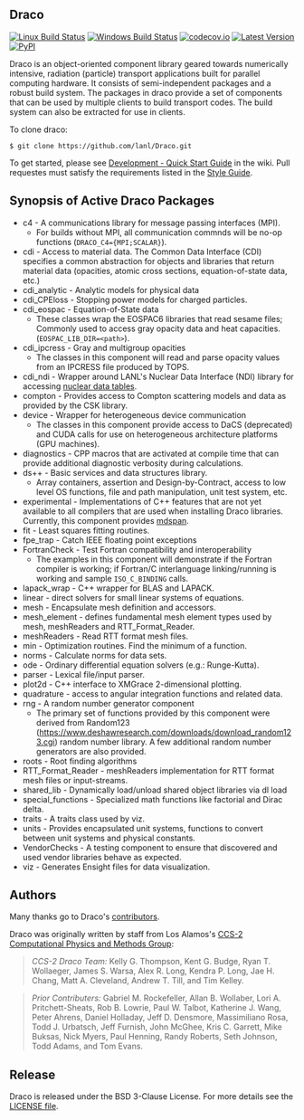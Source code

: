 Draco
----------------

[![Linux Build Status](https://travis-ci.org/lanl/Draco.svg?branch=develop)](https://travis-ci.org/lanl/Draco)
[![Windows Build Status](https://ci.appveyor.com/api/projects/status/yp8r9jxl2gc9n1fs/branch/develop?svg=true)](https://ci.appveyor.com/project/lanl/Draco)
[![codecov.io](https://codecov.io/github/lanl/Draco/coverage.svg?branch=develop)](https://codecov.io/github/lanl/Draco/branch/develop)
[![Latest Version](https://img.shields.io/github/release/lanl/draco.svg?style=flat-square)](https://github.com/lanl/Draco/releases)
[![PyPI](https://img.shields.io/pypi/l/Django.svg)](https://github.com/lanl/Draco/blob/develop/LICENSE.md)

Draco is an object-oriented component library geared towards numerically
intensive, radiation (particle) transport applications built for parallel
computing hardware.  It consists of semi-independent packages and a robust build
system.  The packages in draco provide a set of components that can be used by
multiple clients to build transport codes.  The build system can also be
extracted for use in clients.

To clone draco:

    $ git clone https://github.com/lanl/Draco.git

To get started, please see [Development - Quick Start Guide](https://github.com/lanl/Draco/wiki/Development---Quick-Start)
in the wiki. Pull requestes must satisfy the requirements listed in
the [Style Guide](https://github.com/lanl/Draco/wiki/Style-Guide).

Synopsis of Active Draco Packages
---------------------------------

* c4 - A communications library for message passing interfaces (MPI).
  * For builds without MPI, all communication commnds will be no-op functions
    (`DRACO_C4={MPI;SCALAR}`).
* cdi - Access to material data. The Common Data Interface (CDI) specifies a
  common abstraction for objects and libraries that return material data
  (opacities, atomic cross sections, equation-of-state data, etc.)
* cdi_analytic - Analytic models for physical data
* cdi_CPEloss - Stopping power models for charged particles.
* cdi_eospac - Equation-of-State data
  * These classes wrap the EOSPAC6 libraries that read sesame files; Commonly
    used to access gray opacity data and heat capacities.
   (`EOSPAC_LIB_DIR=<path>`).
* cdi_ipcress - Gray and multigroup opacities
  * The classes in this component will read and parse opacity values from an
    IPCRESS file produced by TOPS.
* cdi_ndi - Wrapper around LANL's Nuclear Data Interface (NDI) library for
    accessing [nuclear data
    tables](https://xweb.lanl.gov/projects/data/nuclear/ndi/ndi.html).
* compton - Provides access to Compton scattering models and data as provided
  by the CSK library.
* device - Wrapper for heterogeneous device communication
  * The classes in this component provide access to DaCS (deprecated) and CUDA
    calls for use on heterogeneous architecture platforms (GPU machines).
* diagnostics - CPP macros that are activated at compile time that can provide
  additional diagnostic verbosity during calculations.
* ds++ - Basic services and data structures library.
  * Array containers, assertion and Design-by-Contract, access to low level OS
    functions, file and path manipulation, unit test system, etc.
* experimental - Implementations of C++ features that are not yet available to
    all compilers that are used when installing Draco libraries.  Currently,
    this component provides [mdspan](https://github.com/kokkos/mdspan).
* fit - Least squares fitting routines.
* fpe_trap - Catch IEEE floating point exceptions
* FortranCheck - Test Fortran compatibility and interoperability
  * The examples in this component will demonstrate if the Fortran compiler is
    working; if Fortran/C interlanguage linking/running is working and sample
    `ISO_C_BINDING` calls.
* lapack_wrap - C++ wrapper for BLAS and LAPACK.
* linear - direct solvers for small linear systems of equations.
* mesh - Encapsulate mesh definition and accessors.
* mesh_element - defines fundamental mesh element types used by mesh,
  meshReaders and RTT_Format_Reader.
* meshReaders - Read RTT format mesh files.
* min - Optimization routines. Find the minimum of a function.
* norms - Calculate norms for data sets.
* ode - Ordinary differential equation solvers (e.g.: Runge-Kutta).
* parser - Lexical file/input parser.
* plot2d - C++ interface to XMGrace 2-dimensional plotting.
* quadrature - access to angular integration functions and related data.
* rng - A random number generator component
  * The primary set of functions provided by this component were derived from
    Random123 (https://www.deshawresearch.com/downloads/download_random123.cgi)
    random number library.  A few additional random number generators are also
    provided.
* roots - Root finding algorithms
* RTT_Format_Reader - meshReaders implementation for RTT format mesh files or
  input-streams.
* shared_lib - Dynamically load/unload shared object libraries via dl load
* special_functions - Specialized math functions like factorial and Dirac delta.
* traits - A traits class used by viz.
* units - Provides encapsulated unit systems, functions to convert between unit
  systems and physical constants.
* VendorChecks - A testing component to ensure that discovered and used vendor
  libraries behave as expected.
* viz - Generates Ensight files for data visualization.

Authors
----------------
Many thanks go to Draco's [contributors](https://github.com/lanl/Draco/graphs/contributors).

Draco was originally written by staff from Los Alamos's [CCS-2 Computational Physics and Methods Group](http://www.lanl.gov/org/padste/adtsc/computer-computational-statistical-sciences/computational-physics-methods/index.php):

> *CCS-2 Draco Team:* Kelly G. Thompson, Kent G. Budge, Ryan T. Wollaeger,
>   James S. Warsa, Alex R. Long, Kendra P. Long, Jae H. Chang,
>   Matt A. Cleveland, Andrew T. Till, and Tim Kelley.

> *Prior Contributers:* Gabriel M. Rockefeller, Allan B. Wollaber,
>   Lori A. Pritchett-Sheats, Rob B. Lowrie, Paul W. Talbot, Katherine J. Wang,
>   Peter Ahrens, Daniel Holladay, Jeff D. Densmore, Massimiliano Rosa,
>   Todd J. Urbatsch, Jeff Furnish, John McGhee, Kris C. Garrett, Mike Buksas,
>   Nick Myers, Paul Henning, Randy Roberts, Seth Johnson, Todd Adams, and
>   Tom Evans.

Release
----------------

Draco is released under the BSD 3-Clause License. For more details see the
[LICENSE file](https://github.com/lanl/Draco/blob/develop/LICENSE.md).
